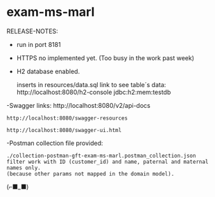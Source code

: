 # exam-ms-marl

RELEASE-NOTES:
  - run in port 8181
  - HTTPS no implemented yet. (Too busy in the work past week)
  - H2 database enabled.
  
      inserts in resources/data.sql
      link to see table´s data:
      http://localhost:8080/h2-console    jdbc:h2:mem:testdb  
      
  -Swagger links:
    http://localhost:8080/v2/api-docs
    
    http://localhost:8080/swagger-resources
    
    http://localhost:8080/swagger-ui.html
    
  -Postman collection file provided:
  
    ./collection-postman-gft-exam-ms-marl.postman_collection.json
    filter work with ID (customer_id) and name, paternal and maternal names only. 
    (because other params not mapped in the domain model).
    
 (⌐■_■)
